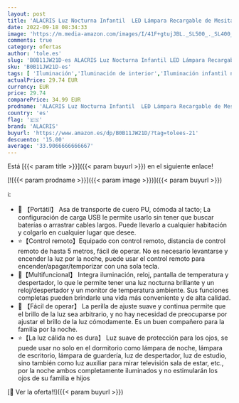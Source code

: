 ```yaml
---
layout: post
title: 'ALACRIS Luz Nocturna Infantil  LED Lámpara Recargable de Mesita de Noche sin Cable para Bebés con Reloj Despertador  Mando a Distancia  Indicadores de hora y temperatura  Ajuste de brillo  para Niños'
date: 2022-09-18 08:34:33
image: 'https://m.media-amazon.com/images/I/41F+gtujJBL._SL500_._SL400_.jpg'
comments: true
category: ofertas
author: 'tole.es'
slug: 'B0B11JW21D-es ALACRIS Luz Nocturna Infantil LED Lámpara Recargable de...'
sku: 'B0B11JW21D-es'
tags: [ 'Iluminación','Iluminación de interior','Iluminación infantil nocturna','Lámparas e iluminación infantil','alacris','bebés','🇪🇸', ]
actualPrice: 29.74 EUR
currency: EUR
price: 29.74
comparePrice: 34.99 EUR
prodname: 'ALACRIS Luz Nocturna Infantil  LED Lámpara Recargable de Mesita de Noche sin Cable para Bebés con Reloj Despertador  Mando a Distancia  Indicadores de hora y temperatura  Ajuste de brillo  para Niños'
country: 'es'
flag: '🇪🇸'
brand: 'ALACRIS'
buyurl: 'https://www.amazon.es/dp/B0B11JW21D/?tag=tolees-21'
descuento: '15.00'
average: '33.9066666666667'
---
```


Está [{{< param title >}}]({{< param buyurl >}}) en el siguiente enlace!

[![{{< param prodname >}}]({{< param image >}})]({{< param buyurl >}})

ℹ️:

- 🌙 【Portátil】 Asa de transporte de cuero PU, cómoda al tacto; La configuración de carga USB le permite usarlo sin tener que buscar baterías o arrastrar cables largos. Puede llevarlo a cualquier habitación y colgarlo en cualquier lugar que desee.
- ⭐【Control remoto】Equipado con control remoto, distancia de control remoto de hasta 5 metros, fácil de operar. No es necesario levantarse y encender la luz por la noche, puede usar el control remoto para encender/apagar/temporizar con una sola tecla.
- 🌙【Multifuncional】 Integra iluminación, reloj, pantalla de temperatura y despertador, lo que le permite tener una luz nocturna brillante y un reloj/despertador y un monitor de temperatura ambiente. Sus funciones completas pueden brindarle una vida más conveniente y de alta calidad.
- 🌙 【Fácil de operar】 La perilla de ajuste suave y continua permite que el brillo de la luz sea arbitrario, y no hay necesidad de preocuparse por ajustar el brillo de la luz cómodamente. Es un buen compañero para la familia por la noche.
- ⭐【La luz cálida no es dura】 Luz suave de protección para los ojos, se puede usar no solo en el dormitorio como lámpara de noche, lámpara de escritorio, lámpara de guardería, luz de despertador, luz de estudio, sino también como luz auxiliar para mirar televisión sala de estar, etc., por la noche ambos completamente iluminados y no estimularán los ojos de su familia e hijos

[🛒 Ver la oferta!!]({{< param buyurl >}})
